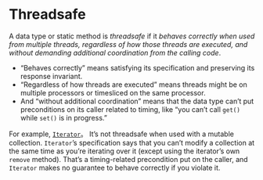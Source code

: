 # Threadsafe
A data type or static method is _threadsafe_ if it *behaves correctly when used from multiple threads, regardless of how those threads are executed, and without demanding additional coordination from the calling code*.

-  “Behaves correctly” means satisfying its specification and preserving its response invariant.
-   “Regardless of how threads are executed” means threads might be on multiple processors or timesliced on the same processor.
-   And “without additional coordination” means that the data type can’t put preconditions on its caller related to timing, like “you can’t call `get()` while `set()` is in progress.”

For example,  [`Iterator`](http://docs.oracle.com/en/java/javase/15/docs/api/java.base/java/util/Iterator.html)。
It’s not threadsafe when used with a mutable collection. `Iterator`’s specification says that you can’t modify a collection at the same time as you’re iterating over it (except using the iterator’s own `remove` method). That’s a timing-related precondition put on the caller, and `Iterator` makes no guarantee to behave correctly if you violate it.

